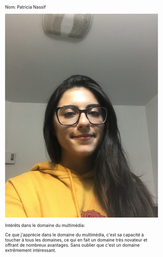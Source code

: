 Nom: Patricia Nassif

![photo](photo_moi.jpg)

Intérêts dans le domaine du multimédia:

Ce que j'apprécie dans le domaine du multimédia, c'est sa capacité à toucher à tous les domaines, ce qui en fait un domaine très novateur et offrant de nombreux avantages. Sans oublier que c'est un domaine extrêmement intéressant.

